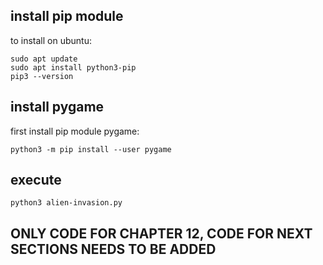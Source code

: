 ## install pip module
to install on ubuntu:

    sudo apt update
    sudo apt install python3-pip
    pip3 --version

## install pygame

first install pip module pygame:

    python3 -m pip install --user pygame

## execute

    python3 alien-invasion.py

## ONLY CODE FOR CHAPTER 12, CODE FOR NEXT SECTIONS NEEDS TO BE ADDED
